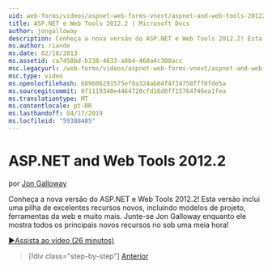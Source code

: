 ```yaml
---
uid: web-forms/videos/aspnet-web-forms-vnext/aspnet-and-web-tools-20122
title: ASP.NET e Web Tools 2012.2 | Microsoft Docs
author: jongalloway
description: Conheça a nova versão do ASP.NET e Web Tools 2012.2! Esta versão inclui uma pilha de excelentes recursos novos, incluindo modelos de projeto, ferramentas da web e muito mais. Joana...
ms.author: riande
ms.date: 02/18/2013
ms.assetid: ca7458bd-b238-4633-a8b4-468a4c300acc
msc.legacyurl: /web-forms/videos/aspnet-web-forms-vnext/aspnet-and-web-tools-20122
msc.type: video
ms.openlocfilehash: 689606291575ef0a324ab64f4f34758fff0fde5a
ms.sourcegitcommit: 0f1119340e4464720cfd16d0ff15764746ea1fea
ms.translationtype: MT
ms.contentlocale: pt-BR
ms.lasthandoff: 04/17/2019
ms.locfileid: "59388485"
---
```

# <a name="aspnet-and-web-tools-20122"></a>ASP.NET and Web Tools 2012.2

por [Jon Galloway](https://github.com/jongalloway)

Conheça a nova versão do ASP.NET e Web Tools 2012.2! Esta versão inclui uma pilha de excelentes recursos novos, incluindo modelos de projeto, ferramentas da web e muito mais. Junte-se Jon Galloway enquanto ele mostra todos os principais novos recursos no sob uma meia hora!

[&#9654;Assista ao vídeo (26 minutos)](https://channel9.msdn.com/Blogs/ASP-NET-Site-Videos/aspnet-and-web-tools-20122)

> [!div class="step-by-step"]
> [Anterior](getting-started-with-the-next-version-of-aspnet.md)
